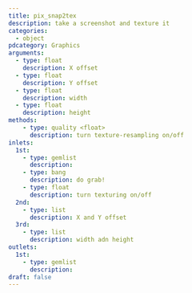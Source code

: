 ```yaml
---
title: pix_snap2tex
description: take a screenshot and texture it
categories:
  - object
pdcategory: Graphics
arguments:
  - type: float
    description: X offset
  - type: float
    description: Y offset
  - type: float
    description: width
  - type: float
    description: height
methods:
    - type: quality <float>
      description: turn texture-resampling on/off
inlets:
  1st:
    - type: gemlist
      description:
    - type: bang
      description: do grab!
    - type: float
      description: turn texturing on/off
  2nd:
    - type: list
      description: X and Y offset
  3rd:
    - type: list
      description: width adn height
outlets:
  1st:
    - type: gemlist
      description:
draft: false
---
```

